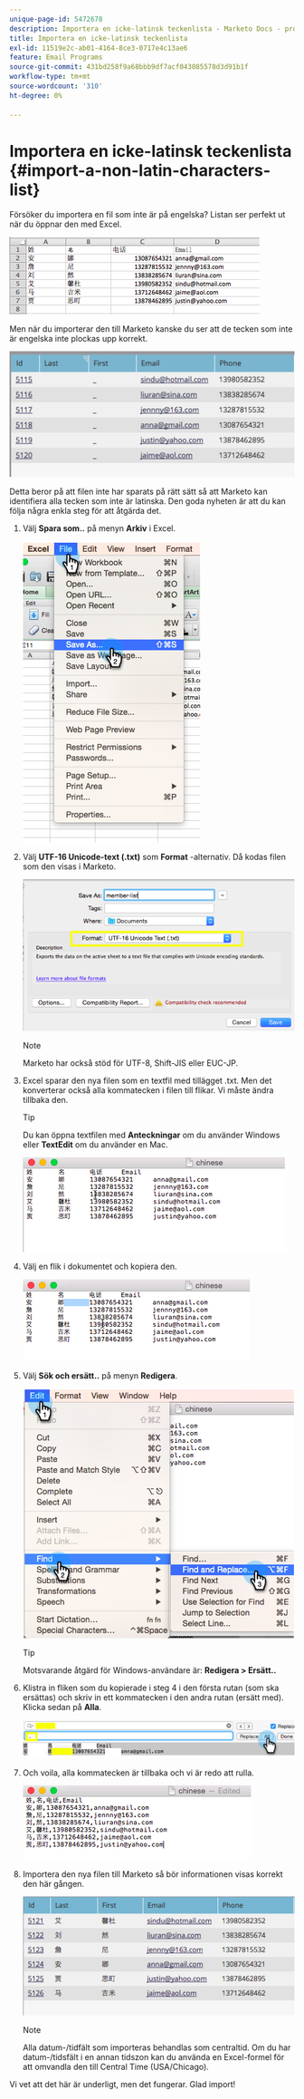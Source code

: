 ```yaml
---
unique-page-id: 5472678
description: Importera en icke-latinsk teckenlista - Marketo Docs - produktdokumentation
title: Importera en icke-latinsk teckenlista
exl-id: 11519e2c-ab01-4164-8ce3-0717e4c13ae6
feature: Email Programs
source-git-commit: 431bd258f9a68bbb9df7acf043085578d3d91b1f
workflow-type: tm+mt
source-wordcount: '310'
ht-degree: 0%

---
```


# Importera en icke-latinsk teckenlista {#import-a-non-latin-characters-list}

Försöker du importera en fil som inte är på engelska? Listan ser perfekt ut när du öppnar den med Excel.

![](assets/image2015-2-10-9-3a34-3a57.png)

Men när du importerar den till Marketo kanske du ser att de tecken som inte är engelska inte plockas upp korrekt.

![](assets/image2015-2-10-9-3a35-3a49.png)

Detta beror på att filen inte har sparats på rätt sätt så att Marketo kan identifiera alla tecken som inte är latinska. Den goda nyheten är att du kan följa några enkla steg för att åtgärda det.

1. Välj **Spara som..** på menyn **Arkiv** i Excel.

   ![](assets/image2015-2-10-9-3a46-3a44.png)

1. Välj **UTF-16 Unicode-text (.txt)** som **Format** -alternativ. Då kodas filen som den visas i Marketo.

   ![](assets/image2015-2-10-9-3a48-3a7.png)

   >[!NOTE]
   >
   >Marketo har också stöd för UTF-8, Shift-JIS eller EUC-JP.

1. Excel sparar den nya filen som en textfil med tillägget .txt. Men det konverterar också alla kommatecken i filen till flikar. Vi måste ändra tillbaka den.

   >[!TIP]
   >
   >Du kan öppna textfilen med **Anteckningar** om du använder Windows eller **TextEdit** om du använder en Mac.

   ![](assets/image2015-2-10-9-3a51-3a41.png)

1. Välj en flik i dokumentet och kopiera den.

   ![](assets/image2015-2-10-9-3a55-3a53.png)

1. Välj **Sök och ersätt..** på menyn **Redigera**.

   ![](assets/image2015-2-10-9-3a59-3a8.png)

   >[!TIP]
   >
   >Motsvarande åtgärd för Windows-användare är: **Redigera > Ersätt..**

1. Klistra in fliken som du kopierade i steg 4 i den första rutan (som ska ersättas) och skriv in ett kommatecken i den andra rutan (ersätt med). Klicka sedan på **Alla**.

   ![](assets/image2015-2-10-10-3a8-3a53.png)

1. Och voila, alla kommatecken är tillbaka och vi är redo att rulla.

   ![](assets/image2015-2-10-10-3a14-3a45.png)

1. Importera den nya filen till Marketo så bör informationen visas korrekt den här gången.

   ![](assets/image2015-2-10-10-3a16-3a9.png)

   >[!NOTE]
   >
   >Alla datum-/tidfält som importeras behandlas som centraltid. Om du har datum-/tidsfält i en annan tidszon kan du använda en Excel-formel för att omvandla den till Central Time (USA/Chicago).

Vi vet att det här är underligt, men det fungerar. Glad import!
